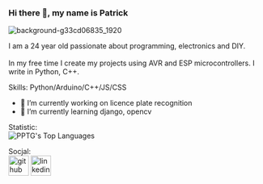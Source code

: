 ### Hi there 👋, my name is Patrick 
![background-g33cd06835_1920](https://user-images.githubusercontent.com/24864691/213499917-d67f6f75-7518-4111-a887-cdd7eff033d8.jpg)

I am a 24 year old passionate about programming, electronics and DIY.
<br>
<br>
In my free time I create my projects using AVR and ESP microcontrollers. I write in Python, C++.

Skills: Python/Arduino/C++/JS/CSS
<br>
- 🔭 I’m currently working on licence plate recognition 
- 🌱 I’m currently learning django, opencv 

Statistic:
<br>
![PPTG's Top Languages](https://github-readme-stats.vercel.app/api/top-langs/?username=PPTG&theme=vue-dark&show_icons=true&hide_border=true&layout=compact)

Socjal:
<br>
[<img src='https://cdn.jsdelivr.net/npm/simple-icons@3.0.1/icons/github.svg' alt='github' height='40'>](https://github.com/PPTG) [<img src='https://cdn.jsdelivr.net/npm/simple-icons@3.0.1/icons/linkedin.svg' alt='linkedin' height='40'>](https://www.linkedin.com/in/pptg/)
